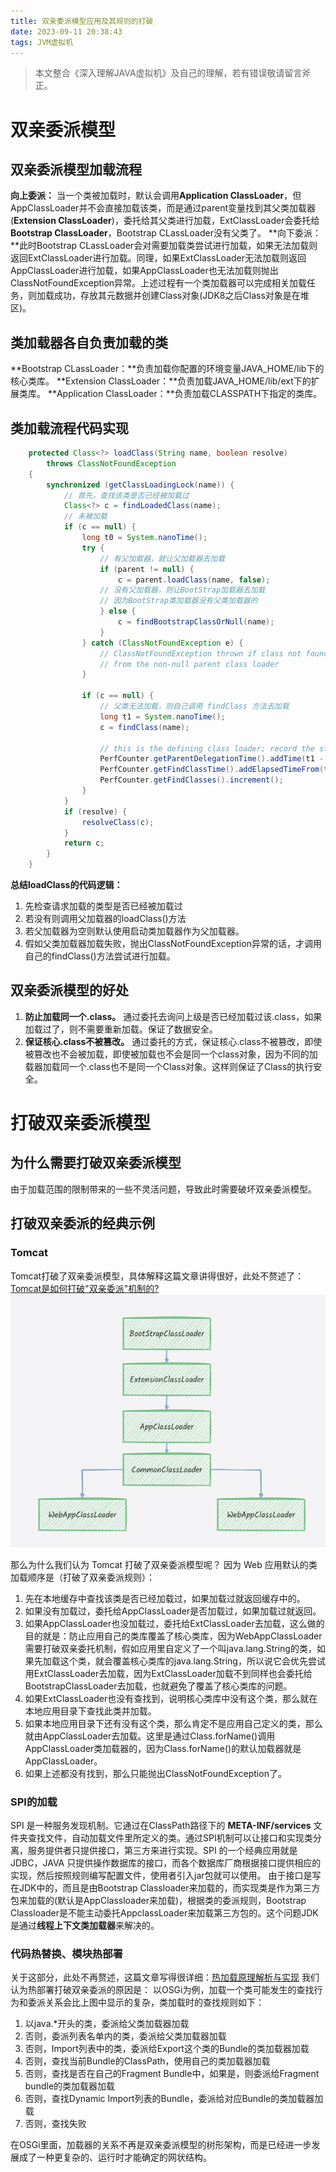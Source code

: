 ```yaml
---
title: 双亲委派模型应用及其规则的打破
date: 2023-09-11 20:38:43
tags: JVM虚拟机
---
```

> 本文整合《深入理解JAVA虚拟机》及自己的理解，若有错误敬请留言斧正。


# 双亲委派模型

## 双亲委派模型加载流程

**向上委派：** 当一个类被加载时，默认会调用**Application ClassLoader**，但AppClassLoader并不会直接加载该类，而是通过parent变量找到其父类加载器(**Extension ClassLoader**)，委托给其父类进行加载，ExtClassLoader会委托给**Bootstrap ClassLoader**，Bootstrap CLassLoader没有父类了。
**向下委派：**此时Bootstrap CLassLoader会对需要加载类尝试进行加载，如果无法加载则返回ExtClassLoader进行加载。同理，如果ExtClassLoader无法加载则返回AppClassLoader进行加载，如果AppClassLoader也无法加载则抛出ClassNotFoundException异常。上述过程有一个类加载器可以完成相关加载任务，则加载成功，存放其元数据并创建Class对象(JDK8之后Class对象是在堆区)。

## 类加载器各自负责加载的类

**Bootstrap CLassLoader：**负责加载你配置的环境变量JAVA_HOME/lib下的核心类库。
**Extension ClassLoader：**负责加载JAVA_HOME/lib/ext下的扩展类库。
**Application ClassLoader：**负责加载CLASSPATH下指定的类库。

## 类加载流程代码实现

```java
    protected Class<?> loadClass(String name, boolean resolve)
        throws ClassNotFoundException
    {
        synchronized (getClassLoadingLock(name)) {
            // 首先，查找该类是否已经被加载过
            Class<?> c = findLoadedClass(name);
            // 未被加载
            if (c == null) {
                long t0 = System.nanoTime();
                try {
                    // 有父加载器，就让父加载器去加载
                    if (parent != null) {
                        c = parent.loadClass(name, false);
                    // 没有父加载器，则让BootStrap加载器去加载
                    // 因为BootStrap类加载器没有父类加载器的
                    } else {
                        c = findBootstrapClassOrNull(name);
                    }
                } catch (ClassNotFoundException e) {
                    // ClassNotFoundException thrown if class not found
                    // from the non-null parent class loader
                }

                if (c == null) {
                    // 父类无法加载，则自己调用 findClass 方法去加载
                    long t1 = System.nanoTime();
                    c = findClass(name);

                    // this is the defining class loader; record the stats
                    PerfCounter.getParentDelegationTime().addTime(t1 - t0);
                    PerfCounter.getFindClassTime().addElapsedTimeFrom(t1);
                    PerfCounter.getFindClasses().increment();
                }
            }
            if (resolve) {
                resolveClass(c);
            }
            return c;
        }
    }
```

**总结loadClass的代码逻辑：**

1. 先检查请求加载的类型是否已经被加载过
2. 若没有则调用父加载器的loadClass()方法
3. 若父加载器为空则默认使用启动类加载器作为父加载器。
4. 假如父类加载器加载失败，抛出ClassNotFoundException异常的话，才调用自己的findClass()方法尝试进行加载。

## 双亲委派模型的好处

1. **防止加载同一个.class。** 通过委托去询问上级是否已经加载过该.class，如果加载过了，则不需要重新加载。保证了数据安全。
2. **保证核心.class不被篡改。** 通过委托的方式，保证核心.class不被篡改，即使被篡改也不会被加载，即使被加载也不会是同一个class对象，因为不同的加载器加载同一个.class也不是同一个Class对象。这样则保证了Class的执行安全。

# 打破双亲委派模型

## 为什么需要打破双亲委派模型

由于加载范围的限制带来的一些不灵活问题，导致此时需要破坏双亲委派模型。

## 打破双亲委派的经典示例

### Tomcat

Tomcat打破了双亲委派模型，具体解释这篇文章讲得很好，此处不赘述了：[Tomcat是如何打破"双亲委派"机制的?](https://developer.aliyun.com/article/1081332)
![tomcat.png](../../themes/keep/source/images/tomcat.png)

那么为什么我们认为 Tomcat 打破了双亲委派模型呢？
因为 Web 应用默认的类加载顺序是（打破了双亲委派规则）：

1. 先在本地缓存中查找该类是否已经加载过，如果加载过就返回缓存中的。
2. 如果没有加载过，委托给AppClassLoader是否加载过，如果加载过就返回。
3. 如果AppClassLoader也没加载过，委托给ExtClassLoader去加载，这么做的目的就是：防止应用自己的类库覆盖了核心类库，因为WebAppClassLoader需要打破双亲委托机制，假如应用里自定义了一个叫java.lang.String的类，如果先加载这个类，就会覆盖核心类库的java.lang.String，所以说它会优先尝试用ExtClassLoader去加载，因为ExtClassLoader加载不到同样也会委托给BootstrapClassLoader去加载，也就避免了覆盖了核心类库的问题。
4. 如果ExtClassLoader也没有查找到，说明核心类库中没有这个类，那么就在本地应用目录下查找此类并加载。
5. 如果本地应用目录下还有没有这个类，那么肯定不是应用自己定义的类，那么就由AppClassLoader去加载。这里是通过Class.forName()调用AppClassLoader类加载器的，因为Class.forName()的默认加载器就是AppClassLoader。
6. 如果上述都没有找到，那么只能抛出ClassNotFoundException了。

### SPI的加载

SPI 是一种服务发现机制。它通过在ClassPath路径下的 **META-INF/services** 文件夹查找文件，自动加载文件里所定义的类。通过SPI机制可以让接口和实现类分离，服务提供者只提供接口，第三方来进行实现。SPI 的一个经典应用就是 JDBC，JAVA 只提供操作数据库的接口，而各个数据库厂商根据接口提供相应的实现，然后按照规则编写配置文件，使用者引入jar包就可以使用。
由于接口是写在JDK中的，而且是由Bootstrap Classloader来加载的，而实现类是作为第三方包来加载的(默认是AppClassloader来加载)，根据类的委派规则，Bootstrap Classloader是不能主动委托AppclassLoader来加载第三方包的。这个问题JDK是通过**线程上下文类加载器**来解决的。

### 代码热替换、模块热部署

关于这部分，此处不再赘述，这篇文章写得很详细：[热加载原理解析与实现](https://blog.51cto.com/u_14006572/5711336)
我们认为热部署打破双亲委派的原因是：
以OSGi为例，加载一个类可能发生的查找行为和委派关系会比上图中显示的复杂，类加载时的查找规则如下：

1. 以java.*开头的类，委派给父类加载器加载
2. 否则，委派列表名单内的类，委派给父类加载器加载
3. 否则，Import列表中的类，委派给Export这个类的Bundle的类加载器加载
4. 否则，查找当前Bundle的ClassPath，使用自己的类加载器加载
5. 否则，查找是否在自己的Fragment Bundle中，如果是，则委派给Fragment bundle的类加载器加载
6. 否则，查找Dynamic Import列表的Bundle，委派给对应Bundle的类加载器加载
7. 否则，查找失败

在OSGi里面，加载器的关系不再是双亲委派模型的树形架构，而是已经进一步发展成了一种更复杂的、运行时才能确定的网状结构。

